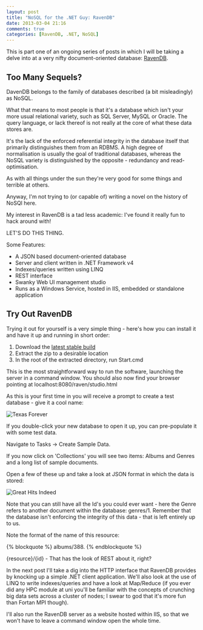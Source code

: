 ```yaml
---
layout: post
title: "NoSQL for the .NET Guy: RavenDB"
date: 2013-03-04 21:16
comments: true
categories: [RavenDB, .NET, NoSQL]
---
```


This is part one of an ongoing series of posts in which I will be taking a delve into at a very nifty document-oriented database: [RavenDB](http://ravendb.net).

<!-- more -->

Too Many Sequels?
-----------------

DavenDB belongs to the family of databases described (a bit misleadingly) as NoSQL.

What that means to most people is that it's a database which isn't your more usual relational variety, such as SQL Server, MySQL or Oracle. The query language, or lack thereof is not really at the core of what these data stores are.

It's the lack of the enforced referential integrity in the database itself that primarily distinguishes them from an RDBMS. A high degree of normalisation is usually the goal of traditional databases, whereas the NoSQL variety is distinguished by the opposite - redundancy and read-optimisation.

As with all things under the sun they're very good for some things and terrible at others.

Anyway, I'm not trying to (or capable of) writing a novel on the history of NoSQl here.

My interest in RavenDB is a tad less academic: I've found it really fun to hack around with!

LET'S DO THIS THING.

Some Features:

*   A JSON based document-oriented database
*   Server and client written in .NET Framework v4
*   Indexes/queries written using LINQ
*   REST interface
*   Swanky Web UI management studio
*   Runs as a Windows Service, hosted in IIS, embedded or standalone application

Try Out RavenDB
---------------

Trying it out for yourself is a very simple thing - here's how you can install it and have it up and running in short order:

1.   Download the [latest stable build](http://hibernatingrhinos.com/builds/ravendb-stable)
2.   Extract the zip to a desirable location
3.   In the root of the extracted directory, run Start.cmd

This is the most straightforward way to run the software, launching the server in a command window. You should also now find your browser pointing at localhost:8080/raven/studio.html

As this is your first time in you will receive a prompt to create a test database - give it a cool name:

![Texas Forever](https://dl.dropbox.com/u/47685018/Blog/2013/03-04/new_db.png "Texas Forever")

If you double-click your new database to open it up, you can pre-populate it with some test data.

Navigate to Tasks -> Create Sample Data.

If you now click on 'Collections' you will see two items: Albums and Genres and a long list of sample documents.

Open a few of these up and take a look at JSON format in which the data is stored:

![Great Hits Indeed](https://dl.dropbox.com/u/47685018/Blog/2013/03-04/document.png "Greatest Hits Indeed")

Note that you can still have all the Id's you could ever want - here the Genre refers to another document within the database: genres/1. Remember that the database isn't enforcing the integrity of this data - that is left entirely up to us.

Note the format of the name of this resource: 

{% blockquote %}
albums/388. 
{% endblockquote %}

{resource}/{id} - That has the look of REST about it, right?

In the next post I'll take a dig into the HTTP interface that RavenDB provides by knocking up a simple .NET client application. We'll also look at the use of LINQ to write indexes/queries and have a look at Map/Reduce (if you ever did any HPC module at uni you'll be familiar with the concepts of crunching big data sets across a cluster of nodes; I swear to god that it's more fun than Fortan MPI though).

I'll also run the RavenDB server as a website hosted within IIS, so that we won't have to leave a command window open the whole time.


